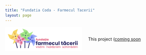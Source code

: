 ```yaml
---
title: "Fundatia Coda - Farmecul Tacerii"
layout: page
---
```



<div style="display: flex; align-items: center;">
    <img src="https://raw.githubusercontent.com/anisiapopescu/anisiapopescu.github.io/master/logo_FCoda.png" alt="Your Image" style="width: 50%; margin-right: 20px;">
    <p>This project  (<a href="https://fundatiacoda.ro/home/" target="_blank">coming soon</a> </p>
</div>

